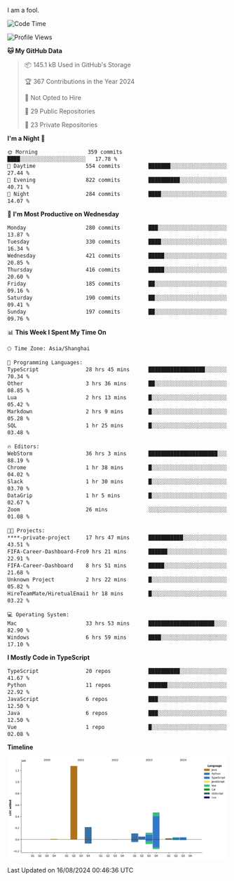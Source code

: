 I am a fool.

<!--START_SECTION:waka-->
![Code Time](http://img.shields.io/badge/Code%20Time-1%2C669%20hrs%2017%20mins-blue)

![Profile Views](http://img.shields.io/badge/Profile%20Views-8-blue)

**🐱 My GitHub Data** 

> 📦 145.1 kB Used in GitHub's Storage 
 > 
> 🏆 367 Contributions in the Year 2024
 > 
> 🚫 Not Opted to Hire
 > 
> 📜 29 Public Repositories 
 > 
> 🔑 23 Private Repositories 
 > 
**I'm a Night 🦉** 

```text
🌞 Morning                359 commits         ████░░░░░░░░░░░░░░░░░░░░░   17.78 % 
🌆 Daytime                554 commits         ███████░░░░░░░░░░░░░░░░░░   27.44 % 
🌃 Evening                822 commits         ██████████░░░░░░░░░░░░░░░   40.71 % 
🌙 Night                  284 commits         ████░░░░░░░░░░░░░░░░░░░░░   14.07 % 
```
📅 **I'm Most Productive on Wednesday** 

```text
Monday                   280 commits         ███░░░░░░░░░░░░░░░░░░░░░░   13.87 % 
Tuesday                  330 commits         ████░░░░░░░░░░░░░░░░░░░░░   16.34 % 
Wednesday                421 commits         █████░░░░░░░░░░░░░░░░░░░░   20.85 % 
Thursday                 416 commits         █████░░░░░░░░░░░░░░░░░░░░   20.60 % 
Friday                   185 commits         ██░░░░░░░░░░░░░░░░░░░░░░░   09.16 % 
Saturday                 190 commits         ██░░░░░░░░░░░░░░░░░░░░░░░   09.41 % 
Sunday                   197 commits         ██░░░░░░░░░░░░░░░░░░░░░░░   09.76 % 
```


📊 **This Week I Spent My Time On** 

```text
🕑︎ Time Zone: Asia/Shanghai

💬 Programming Languages: 
TypeScript               28 hrs 45 mins      ██████████████████░░░░░░░   70.34 % 
Other                    3 hrs 36 mins       ██░░░░░░░░░░░░░░░░░░░░░░░   08.85 % 
Lua                      2 hrs 13 mins       █░░░░░░░░░░░░░░░░░░░░░░░░   05.42 % 
Markdown                 2 hrs 9 mins        █░░░░░░░░░░░░░░░░░░░░░░░░   05.28 % 
SQL                      1 hr 25 mins        █░░░░░░░░░░░░░░░░░░░░░░░░   03.48 % 

🔥 Editors: 
WebStorm                 36 hrs 3 mins       ██████████████████████░░░   88.19 % 
Chrome                   1 hr 38 mins        █░░░░░░░░░░░░░░░░░░░░░░░░   04.02 % 
Slack                    1 hr 30 mins        █░░░░░░░░░░░░░░░░░░░░░░░░   03.70 % 
DataGrip                 1 hr 5 mins         █░░░░░░░░░░░░░░░░░░░░░░░░   02.67 % 
Zoom                     26 mins             ░░░░░░░░░░░░░░░░░░░░░░░░░   01.08 % 

🐱‍💻 Projects: 
****-private-project     17 hrs 47 mins      ███████████░░░░░░░░░░░░░░   43.51 % 
FIFA-Career-Dashboard-Fro9 hrs 21 mins       ██████░░░░░░░░░░░░░░░░░░░   22.91 % 
FIFA-Career-Dashboard    8 hrs 51 mins       █████░░░░░░░░░░░░░░░░░░░░   21.68 % 
Unknown Project          2 hrs 22 mins       █░░░░░░░░░░░░░░░░░░░░░░░░   05.82 % 
HireTeamMate/HiretualEmai1 hr 18 mins        █░░░░░░░░░░░░░░░░░░░░░░░░   03.22 % 

💻 Operating System: 
Mac                      33 hrs 53 mins      █████████████████████░░░░   82.90 % 
Windows                  6 hrs 59 mins       ████░░░░░░░░░░░░░░░░░░░░░   17.10 % 
```

**I Mostly Code in TypeScript** 

```text
TypeScript               20 repos            ██████████░░░░░░░░░░░░░░░   41.67 % 
Python                   11 repos            ██████░░░░░░░░░░░░░░░░░░░   22.92 % 
JavaScript               6 repos             ███░░░░░░░░░░░░░░░░░░░░░░   12.50 % 
Java                     6 repos             ███░░░░░░░░░░░░░░░░░░░░░░   12.50 % 
Vue                      1 repo              █░░░░░░░░░░░░░░░░░░░░░░░░   02.08 % 
```



**Timeline**

![Lines of Code chart](https://raw.githubusercontent.com/VeejaLiu/VeejaLiu/master/assets/bar_graph.png)


 Last Updated on 16/08/2024 00:46:36 UTC
<!--END_SECTION:waka-->
